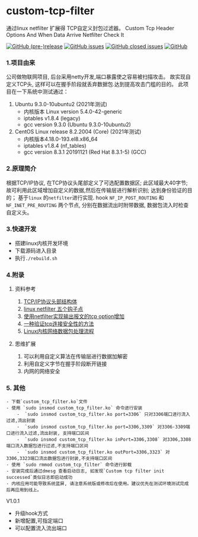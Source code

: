 # custom-tcp-filter
通过linux netfilter 扩展得 TCP自定义封包过滤器。
Custom Tcp Header Options And When  Data Arrive  Netfilter Check It

[![GitHub (pre-)release](https://img.shields.io/github/release/misterchangray/custom-tcp-filter/all.svg)](https://github.com/misterchangray/custom-tcp-filter) 
[![GitHub issues](https://img.shields.io/github/issues/misterchangray/custom-tcp-filter.svg)](https://github.com/misterchangray/custom-tcp-filter/issues) 
[![GitHub closed issues](https://img.shields.io/github/issues-closed/misterchangray/custom-tcp-filter.svg)](https://github.com/misterchangray/custom-tcp-filter/issues?q=is%3Aissue+is%3Aclosed) 
[![GitHub](https://img.shields.io/github/license/misterchangray/custom-tcp-filter.svg)](./LICENSE)

### 1.项目由来
公司做物联网项目, 后台采用netty开发,端口暴露使之容易被扫描攻击。 故实现自定义TCP头, 这样可以在握手阶段就丢弃数据包.达到提高攻击门槛的目的。
此项目在一下系统中测试通过：

1. Ubuntu 9.3.0-10ubuntu2 (2021年测试)
	- 内核版本 Linux version 5.4.0-42-generic
	- iptables v1.8.4 (legacy)
	- gcc version 9.3.0 (Ubuntu 9.3.0-10ubuntu2)
3. CentOS Linux release 8.2.2004 (Core) (2021年测试)
	- 内核版本4.18.0-193.el8.x86_64
	- iptables v1.8.4 (nf_tables)
	- gcc version 8.3.1 20191121 (Red Hat 8.3.1-5) (GCC)


### 2.原理简介

根据TCP/IP协议, 在TCP协议头尾部定义了可选配置数据区; 此区域最大40字节; 故可利用此区域增加自定义的数据,然后在传输层进行解析识别; 达到身份验证的目的；
基于`linux` 的`netfilter`进行实现. hook `NF_IP_POST_ROUTING` 和 `NF_INET_PRE_ROUTING` 两个节点, 分别在数据流出时附带数据, 数据包流入时检查自定义头。

### 3.快速开发
 - 搭建linux内核开发环境
 - 下载源码进入目录
 - 执行`./rebuild.sh`

### 4.附录
1. 资料参考
	1. [TCP/IP协议头部结构体](https://www.cnblogs.com/RodYang/p/3322250.html)
	2. [linux netfilter 五个钩子点](https://www.cnblogs.com/codestack/p/10850642.html)
	3. [使用netfilter实现输出报文的tcp option增加](https://blog.csdn.net/idleperson/article/details/52024864?utm_source=blogxgwz0)
	4. [一种验证tcp连接安全性的方法](https://patents.google.com/patent/CN103532964B/zh)
	5. [Linux内核网络数据包处理流程](https://www.cnblogs.com/muahao/p/10861771.html)

2. 思维扩展
	1. 可以利用自定义算法在传输层进行数据加解密
	2. 利用自定义字节在握手阶段断开链接
	3. 内网的网络安全

### 5. 其他
	- 下载`custom_tcp_filter.ko`文件
	- 使用 `sudo insmod custom_tcp_filter.ko` 命令进行安装
		-  `sudo insmod custom_tcp_filter.ko port=3306` 只对3306端口进行流入过滤,流出封装
		-  `sudo insmod custom_tcp_filter.ko port=3306,3309` 对3306-3309端口进行流入过滤,流出封装, 支持端口区间
		-  `sudo insmod custom_tcp_filter.ko inPort=3306,3308` 对3306,3308端口流入数据包进行过滤,不支持端口区间
		-  `sudo insmod custom_tcp_filter.ko outPort=3306,3323` 对3306,3323端口流出数据包进行封装,不支持端口区间
	- 使用 `sudo rmmod custom_tcp_filter` 命令进行卸载
	- 安装完成后通过dmesg 查看启动日志, 如发现`Custom tcp filter init successed`类似日志即启动成功
	- 内核应用可能导致系统蓝屏, 请注意系统版或修改后在使用。建议优先在测试环境测试完成后再应用到线上。

V1.0.1
- 升级hook方式
- 新增配置,可指定端口
- 可以配置流入流出端口
